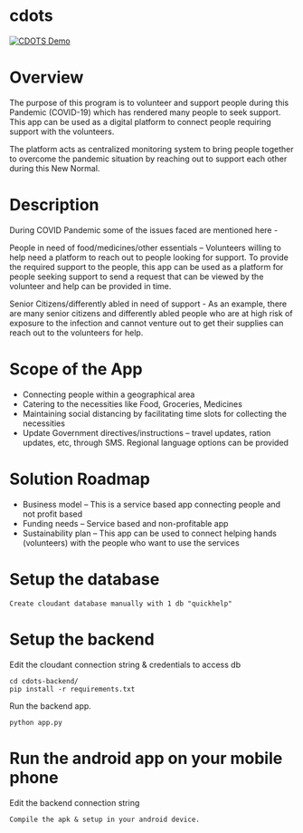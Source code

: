 # cdots

[![CDOTS Demo](https://img.youtube.com/vi/HTRjLrACOg8/maxresdefault.jpg)](https://www.youtube.com/watch?v=HTRjLrACOg8)

# Overview
The purpose of this program is to volunteer and support people during this Pandemic (COVID-19) which has rendered many people to seek support. This app can be used as a digital platform to connect people requiring support with the volunteers. 

The platform acts as centralized monitoring system to bring people together to overcome the pandemic situation by reaching out to support each other during this New Normal.

# Description

During COVID Pandemic some of the issues faced are mentioned here - 

People in need of food/medicines/other essentials –  Volunteers willing to help need a platform to reach out to people looking for support.  To provide the required support to the people, this app can be used as a platform for people seeking support to send a request that can be viewed by the volunteer and help can be provided in time.

Senior Citizens/differently abled in need of support -  As an example, there are many senior citizens and differently abled people who are at high risk of exposure to the infection and cannot venture out to get their supplies can reach out to the volunteers for help.  

# Scope of the App

- Connecting people within a geographical area
- Catering to the necessities like Food, Groceries, Medicines
- Maintaining social distancing by facilitating time slots for collecting the necessities
- Update Government directives/instructions – travel updates, ration updates, etc, through SMS.  Regional language options can be provided

# Solution Roadmap
- Business model – This is a service based app connecting people and not profit based
- Funding needs – Service based and non-profitable app
- Sustainability plan – This app can be used to connect helping hands (volunteers) with the people who want to use the services

# Setup the database
```
Create cloudant database manually with 1 db "quickhelp"
```

# Setup the backend

Edit the cloudant connection string & credentials to access db 
```
cd cdots-backend/
pip install -r requirements.txt
  ```

Run the backend app.
  ```
python app.py
  ```

# Run the android app on your mobile phone

Edit the backend connection string
```
Compile the apk & setup in your android device.
```


